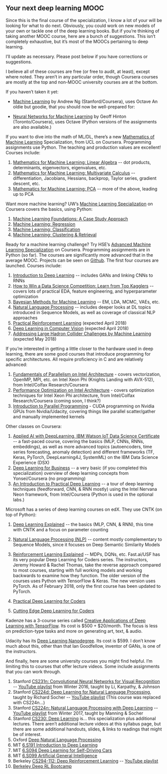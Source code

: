 ## Your next deep learning MOOC

Since this is the final course of the specialization, I know a lot of your will be looking for what to do next. Obviously, you could work on new models of your own or tackle one of the deep learning books. But if you’re thinking of taking another MOOC course, here are a bunch of suggestions. This isn’t completely exhaustive, but it’s most of the MOOCs pertaining to deep learning.

I’ll update as necessary. Please post below if you have corrections or suggestions.

I believe all of these courses are free (or free to audit, at least), except where noted. They aren’t in any particular order, though Coursera courses are mostly at the top and non-MOOC university courses are at the bottom.

If you haven’t taken it yet:

* [Machine Learning](https://www.coursera.org/learn/machine-learning) by Andrew Ng (Stanford/Coursera), uses Octave
An oldie but goodie, that you should now be well-prepared for:

* [Neural Networks for Machine Learning](https://www.coursera.org/learn/neural-networks) by Geoff Hinton (Toronto/Coursera), uses Octave (Python versions of the assignments are also available.)

If you want to dive into the math of ML/DL, there’s a new [Mathematics of Machine Learning](https://www.coursera.org/specializations/mathematics-machine-learning) Specialization, from UCL on Coursera. Programming assignments use Python. The teaching and production values are excellent! Courses include:

1. [Mathematics for Machine Learning: Linear Algebra](https://www.coursera.org/learn/linear-algebra-machine-learning) -- dot products, determinants, eigenvectors, eigenvalues, etc.
2. [Mathematics for Machine Learning: Multivariate Calculus](https://www.coursera.org/learn/multivariate-calculus-machine-learning) -- differentiation, Jacobians, Hessians, backprop, Taylor series, gradient descent, etc.
3. [Mathematics for Machine Learning: PCA](https://www.coursera.org/learn/pca-machine-learning) -- more of the above, leading up to PCA

Want more machine learning? UW’s [Machine Learning Specialization](https://www.coursera.org/specializations/machine-learning) on Coursera covers the basics, using Python:

1. [Machine Learning Foundations: A Case Study Approach](https://www.coursera.org/learn/ml-foundations)
2. [Machine Learning: Regression](https://www.coursera.org/learn/ml-regression)
3. [Machine Learning: Classification](https://www.coursera.org/learn/ml-classification)
4. [Machine Learning: Clustering & Retrieval](https://www.coursera.org/learn/ml-clustering-and-retrieval)

Ready for a machine learning challenge? Try HSE’s [Advanced Machine Learning Specialization](https://www.coursera.org/specializations/aml) on Coursera. Programming assignments are in Python (so far). The courses are significantly more advanced that in the average MOOC. Projects can be seen on [Github](https://github.com/hse-aml/). The first four courses are launched. Courses include:

1. [Introduction to Deep Learning](https://www.coursera.org/learn/intro-to-deep-learning) -- includes GANs and linking CNNs to RNNs
2. [How to Win a Data Science Competition: Learn from Top Kagglers](https://www.coursera.org/learn/competitive-data-science) -- covers lots of practical EDA, feature engineering, and hyperparameter optimization
3. [Bayesian Methods for Machine Learning](https://www.coursera.org/learn/bayesian-methods-in-machine-learning) -- EM, LDA, MCMC, VAEs, etc.
4. [Natural Language Processing](https://www.coursera.org/learn/language-processing) -- includes deeper looks at DL topics introduced in Sequence Models, as well as coverage of classical NLP approaches
5. [Practical Reinforcement Learning](https://www.coursera.org/learn/practical-rl) (expected April 2018)
6. [Deep Learning in Computer Vision](https://www.coursera.org/learn/deep-learning-in-computer-vision) (expected April 2018)
7. [Addressing Large Hadron Collider Challenges by Machine Learning](https://www.coursera.org/learn/hadron-collider-machine-learning) (expected May 2018)

If you’re interested in getting a little closer to the hardware used in deep learning, there are some good courses that introduce programming for specific architectures. All require proficiency in C and are relatively advanced:

1. [Fundamentals of Parallelism on Intel Architecture](https://www.coursera.org/learn/parallelism-ia) - covers vectorization, OpenMP, MPI, etc. on Intel Xeon Phi (Knights Landing with AVX-512), from Intel/Colfax Research/Coursera
2. [Performance Optimization on Intel Architecture](https://www.coursera.org/learn/performance-optimization-ia) - covers optimization techniques for Intel Xeon Phi architecture, from Intel/Colfax Research/Coursera (coming soon, I think?)
3. [Introduction to Parallel Programming](https://eu.udacity.com/course/intro-to-parallel-programming--cs344) - CUDA programming on Nvidia GPUs from Nvidia/Udacity, covering things like parallel scatter/gather and manually implemented kernels

Other classes on Coursera:

1. [Applied AI with DeepLearning, IBM Watson IoT Data Science Certificate](https://www.coursera.org/learn/ai) -- a fast-paced course, covering the basics (MLP, CNNs, RNNs, embeddings), as well as more advanced topics (autoencoders, time series forecasting, anomaly detection) and different frameworks (TF, Keras, PyTorch, DeepLearning4J, SystemML) on the IBM Data Science Experience (DSX)
2. [Deep Learning for Business](https://www.coursera.org/learn/deep-learning-business) -- a very basic (if you completed this specialization) overview of deep learning concepts from Yonsei/Coursera (no programming)
3. [An Introduction to Practical Deep Learning](https://www.coursera.org/learn/intro-practical-deep-learning) -- a tour of deep learning techniques (feedforward, CNN, & RNN mostly) using the Intel Nervana Neon framework, from Intel/Coursera (Python is used in the optional labs.)

Microsoft has a series of deep learning courses on edX. They use CNTK (on top of Python):

1. [Deep Learning Explained](https://www.edx.org/course/deep-learning-explained-microsoft-dat236x-1) -- the basics (MLP, CNN, & RNN), this time with CNTK and a focus on parameter counting
2. [Natural Language Processing (NLP)](https://www.edx.org/course/natural-language-processing-nlp-microsoft-dev288x) -- content mostly complementary to Sequence Models, since it focuses on Deep Semantic Similarity Models
3. [Reinforcement Learning Explained](https://www.edx.org/course/reinforcement-learning-explained-microsoft-dat257x) -- MDPs, DQNs, etc.
Fast.ai/USF has its very popular Deep Learning for Coders series. The instructors, Jeremy Howard & Rachel Thomas, take the reverse approach compared to most courses, starting with full working models and working backwards to examine how they function. The older version of the courses uses Python with TensorFlow & Keras. The new version uses PyTorch. As of February 2018, only the first course has been updated to PyTorch.

1. [Practical Deep Learning for Coders](http://course.fast.ai/)
2. [Cutting Edge Deep Learning for Coders](http://course.fast.ai/part2.html)

Kadenze has a 3-course series called [Creative Applications of Deep Learning with TensorFlow](https://www.kadenze.com/programs/creative-applications-of-deep-learning-with-tensorflow). Its cost is $500 + $20/month. The focus is less on prediction-type tasks and more on generating art, text, & audio.

Udacity has its [Deep Learning Nanodegree](https://www.udacity.com/course/deep-learning-nanodegree--nd101). Its cost is $599. I don’t know much about this, other than that Ian Goodfellow, inventor of GANs, is one of the instructors.

And finally, here are some university courses you might find helpful. I’m limiting this to courses that offer lecture videos. Some include assignments that you can work through.

1. Stanford [CS231n: Convolutional Neural Networks for Visual Recognition](http://cs231n.stanford.edu/syllabus.html) -- [YouTube playlist](https://www.youtube.com/playlist?list=PLkt2uSq6rBVctENoVBg1TpCC7OQi31AlC) from Winter 2016, taught by Li, Karpathy, & Johnson
2. Stanford [CS224d: Deep Learning for Natural Language Processing](http://cs224d.stanford.edu/syllabus.html), taught by Richard Socher -- [YouTube playlist](https://www.youtube.com/playlist?list=PLlJy-eBtNFt4CSVWYqscHDdP58M3zFHIG) (This course was replaced with CS224n…)
3. Stanford [CS224n: Natural Language Processing with Deep Learning](http://web.stanford.edu/class/cs224n/syllabus.html) -- [YouTube playlist](https://www.youtube.com/playlist?list=PL3FW7Lu3i5Jsnh1rnUwq_TcylNr7EkRe6) from Winter 2017, taught by Manning & Socher
4. Stanford [CS230: Deep Learning](http://cs230.stanford.edu/syllabus.html) is… this specialization plus additional lectures. There aren’t additional lecture videos at this syllabus page, but there are some additional handouts, slides, & links to readings that might be of interest.
5. Oxford [Deep Natural Language Processing](https://github.com/oxford-cs-deepnlp-2017/lectures/blob/master/README.md)
6. MIT [6.S191 Introduction to Deep Learning](http://introtodeeplearning.com/index.html)
7. MIT [6.S094 Deep Learning for Self-Driving Cars](https://selfdrivingcars.mit.edu/)
8. MIT [6.S099 Artificial General Intelligence](https://agi.mit.edu/)
9. Berkeley [CS294-112: Deep Reinforcement Learning](http://rll.berkeley.edu/deeprlcourse/) -- [YouTube playlist](https://www.youtube.com/playlist?list=PLkFD6_40KJIznC9CDbVTjAF2oyt8_VAe3)
10. [Berkeley Deep RL Bootcamp](https://sites.google.com/view/deep-rl-bootcamp/lectures)
